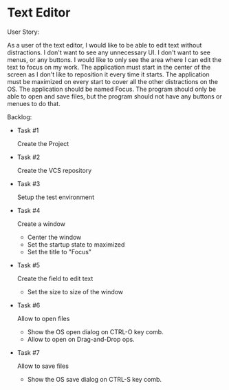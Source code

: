 Text Editor
===========

User Story:

As a user of the text editor, I would like to be able to edit text without distractions. I don't want to see any unnecessary UI. I don't want to see menus, or any buttons. I would like to only see the area where I can edit the text to focus on my work. The application must start in the center of the screen as I don't like to reposition it every time it starts. The application must be maximized on every start to cover all the other distractions on the OS. The application should be named Focus. The program should only be able to open and save files, but the program should not have any buttons or menues to do that.

Backlog:

* Task #1

    Create the Project

* Task #2

    Create the VCS repository

* Task #3

    Setup the test environment

* Task #4

    Create a window
    - Center the window
    - Set the startup state to maximized
    - Set the title to "Focus"

* Task #5

    Create the field to edit text
     - Set the size to size of the window

* Task #6

    Allow to open files
    - Show the OS open dialog on CTRL-O key comb.
    - Allow to open on Drag-and-Drop ops.

* Task #7

    Allow to save files
    - Show the OS save dialog on CTRL-S key comb.

